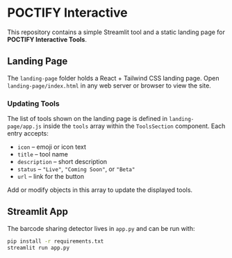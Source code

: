 # POCTIFY Interactive

This repository contains a simple Streamlit tool and a static landing page for **POCTIFY Interactive Tools**.

## Landing Page
The `landing-page` folder holds a React + Tailwind CSS landing page. Open `landing-page/index.html` in any web server or browser to view the site.

### Updating Tools
The list of tools shown on the landing page is defined in `landing-page/app.js` inside the `tools` array within the `ToolsSection` component. Each entry accepts:

- `icon` – emoji or icon text
- `title` – tool name
- `description` – short description
- `status` – `"Live"`, `"Coming Soon"`, or `"Beta"`
- `url` – link for the button

Add or modify objects in this array to update the displayed tools.

## Streamlit App
The barcode sharing detector lives in `app.py` and can be run with:

```bash
pip install -r requirements.txt
streamlit run app.py
```
